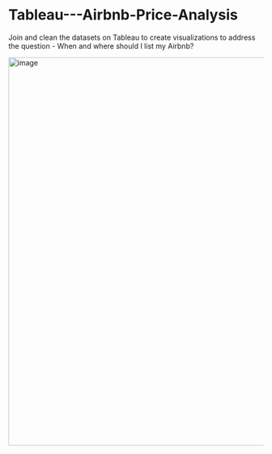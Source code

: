 # Tableau---Airbnb-Price-Analysis
Join and clean the datasets on Tableau to create visualizations to address the question - When and where should I list my Airbnb?

<img width="766" alt="image" src="https://github.com/bhavikakarale/Tableau---Airbnb-Price-Analysis/assets/61405061/9d4aa17f-6ef1-448d-9203-165b33e76839">
